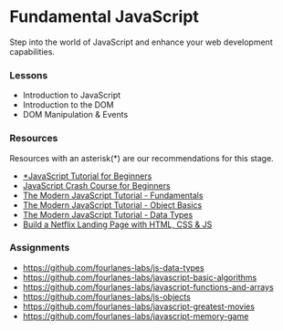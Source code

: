 # Fundamental JavaScript

Step into the world of JavaScript and enhance your web development capabilities.

### Lessons

* Introduction to JavaScript
* Introduction to the DOM
* DOM Manipulation & Events

### Resources

Resources with an asterisk(*) are our recommendations for this stage.

- [*JavaScript Tutorial for Beginners](https://www.youtube.com/watch?v=W6NZfCO5SIk)
- [JavaScript Crash Course for Beginners](https://www.youtube.com/watch?v=hdI2bqOjy3c&t=2s)
- [The Modern JavaScript Tutorial - Fundamentals](https://javascript.info/first-steps)
- [The Modern JavaScript Tutorial - Object Basics](https://javascript.info/object-basics)
- [The Modern JavaScript Tutorial - Data Types](https://javascript.info/data-types)
- [Build a Netflix Landing Page with HTML, CSS & JS](https://www.youtube.com/watch?v=P7t13SGytRk&t=22s)

### Assignments

* https://github.com/fourlanes-labs/js-data-types
* https://github.com/fourlanes-labs/javascript-basic-algorithms
* https://github.com/fourlanes-labs/javascript-functions-and-arrays
* https://github.com/fourlanes-labs/js-objects
* https://github.com/fourlanes-labs/javascript-greatest-movies
* https://github.com/fourlanes-labs/javascript-memory-game
